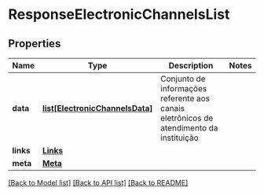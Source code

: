 # ResponseElectronicChannelsList

## Properties
Name | Type | Description | Notes
------------ | ------------- | ------------- | -------------
**data** | [**list[ElectronicChannelsData]**](ElectronicChannelsData.md) | Conjunto de informações referente aos canais eletrônicos de atendimento da instituição | 
**links** | [**Links**](Links.md) |  | 
**meta** | [**Meta**](Meta.md) |  | 

[[Back to Model list]](../README.md#documentation-for-models) [[Back to API list]](../README.md#documentation-for-api-endpoints) [[Back to README]](../README.md)

